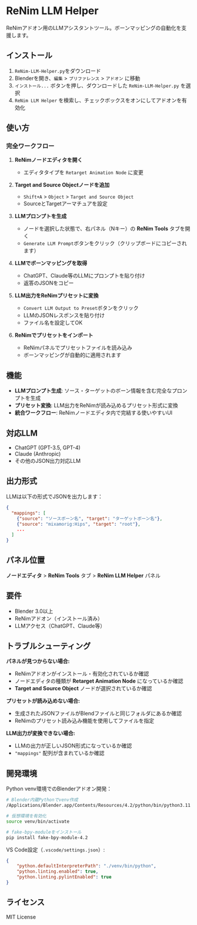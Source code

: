 # ReNim LLM Helper

ReNimアドオン用のLLMアシスタントツール。ボーンマッピングの自動化を支援します。

## インストール

1. `ReNim-LLM-Helper.py`をダウンロード
2. Blenderを開き、`編集` > `プリファレンス` > `アドオン` に移動
3. `インストール...` ボタンを押し、ダウンロードした `ReNim-LLM-Helper.py` を選択
4. `ReNim LLM Helper` を検索し、チェックボックスをオンにしてアドオンを有効化

## 使い方

### 完全ワークフロー

1. **ReNimノードエディタを開く**
   - エディタタイプを `Retarget Animation Node` に変更

2. **Target and Source Objectノードを追加**
   - `Shift+A` > `Object` > `Target and Source Object`
   - SourceとTargetアーマチュアを設定

3. **LLMプロンプトを生成**
   - ノードを選択した状態で、右パネル（Nキー）の **ReNim Tools** タブを開く
   - `Generate LLM Prompt`ボタンをクリック（クリップボードにコピーされます）

4. **LLMでボーンマッピングを取得**
   - ChatGPT、Claude等のLLMにプロンプトを貼り付け
   - 返答のJSONをコピー

5. **LLM出力をReNimプリセットに変換**
   - `Convert LLM Output to Preset`ボタンをクリック
   - LLMのJSONレスポンスを貼り付け
   - ファイル名を設定してOK

6. **ReNimでプリセットをインポート**
   - ReNimパネルでプリセットファイルを読み込み
   - ボーンマッピングが自動的に適用されます

## 機能

- **LLMプロンプト生成**: ソース・ターゲットのボーン情報を含む完全なプロンプトを生成
- **プリセット変換**: LLM出力をReNimが読み込めるプリセット形式に変換
- **統合ワークフロー**: ReNimノードエディタ内で完結する使いやすいUI

## 対応LLM

- ChatGPT (GPT-3.5, GPT-4)
- Claude (Anthropic)
- その他のJSON出力対応LLM

## 出力形式

LLMは以下の形式でJSONを出力します：

```json
{
  "mappings": [
    {"source": "ソースボーン名", "target": "ターゲットボーン名"},
    {"source": "mixamorig:Hips", "target": "root"},
    ...
  ]
}
```

## パネル位置

**ノードエディタ** > **ReNim Tools** タブ > **ReNim LLM Helper** パネル

## 要件

- Blender 3.0以上
- ReNimアドオン（インストール済み）
- LLMアクセス（ChatGPT、Claude等）

## トラブルシューティング

**パネルが見つからない場合:**
- ReNimアドオンがインストール・有効化されているか確認
- ノードエディタの種類が **Retarget Animation Node** になっているか確認
- **Target and Source Object** ノードが選択されているか確認

**プリセットが読み込めない場合:**
- 生成されたJSONファイルがBlendファイルと同じフォルダにあるか確認
- ReNimのプリセット読み込み機能を使用してファイルを指定

**LLM出力が変換できない場合:**
- LLMの出力が正しいJSON形式になっているか確認
- `"mappings"` 配列が含まれているか確認

## 開発環境

Python venv環境でのBlenderアドオン開発：

```bash
# Blender内蔵Pythonでvenv作成
/Applications/Blender.app/Contents/Resources/4.2/python/bin/python3.11 -m venv venv

# 仮想環境を有効化
source venv/bin/activate

# fake-bpy-moduleをインストール
pip install fake-bpy-module-4.2
```

VS Code設定（`.vscode/settings.json`）:
```json
{
    "python.defaultInterpreterPath": "./venv/bin/python",
    "python.linting.enabled": true,
    "python.linting.pylintEnabled": true
}
```

## ライセンス

MIT License
